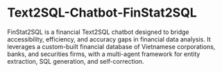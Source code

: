 # Text2SQL-Chatbot-FinStat2SQL
FinStat2SQL is a financial Text2SQL chatbot designed to bridge accessibility, efficiency, and accuracy gaps in financial data analysis. It leverages a custom-built financial database of Vietnamese corporations, banks, and securities firms, with a multi-agent framework for entity extraction, SQL generation, and self-correction.
